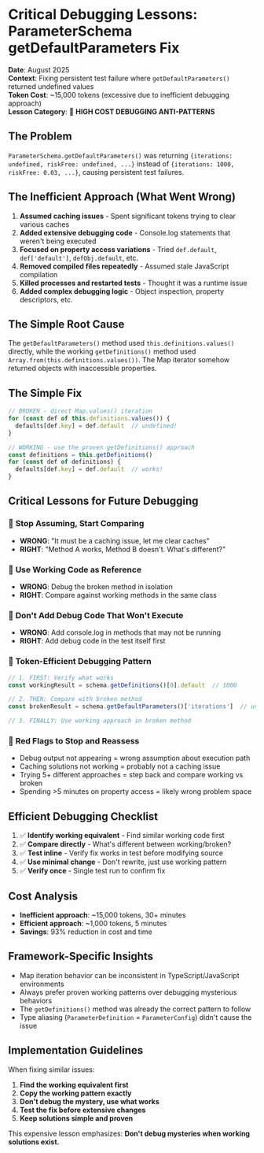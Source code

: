 # Critical Debugging Lessons: ParameterSchema getDefaultParameters Fix

**Date**: August 2025  
**Context**: Fixing persistent test failure where `getDefaultParameters()` returned undefined values  
**Token Cost**: ~15,000 tokens (excessive due to inefficient debugging approach)  
**Lesson Category**: 🔴 **HIGH COST DEBUGGING ANTI-PATTERNS**

## The Problem
`ParameterSchema.getDefaultParameters()` was returning `{iterations: undefined, riskFree: undefined, ...}` instead of `{iterations: 1000, riskFree: 0.03, ...}`, causing persistent test failures.

## The Inefficient Approach (What Went Wrong)
1. **Assumed caching issues** - Spent significant tokens trying to clear various caches
2. **Added extensive debugging code** - Console.log statements that weren't being executed
3. **Focused on property access variations** - Tried `def.default`, `def['default']`, `defObj.default`, etc.
4. **Removed compiled files repeatedly** - Assumed stale JavaScript compilation
5. **Killed processes and restarted tests** - Thought it was a runtime issue
6. **Added complex debugging logic** - Object inspection, property descriptors, etc.

## The Simple Root Cause
The `getDefaultParameters()` method used `this.definitions.values()` directly, while the working `getDefinitions()` method used `Array.from(this.definitions.values())`. The Map iterator somehow returned objects with inaccessible properties.

## The Simple Fix
```typescript
// BROKEN - direct Map.values() iteration
for (const def of this.definitions.values()) {
  defaults[def.key] = def.default  // undefined!
}

// WORKING - use the proven getDefinitions() approach
const definitions = this.getDefinitions()
for (const def of definitions) {
  defaults[def.key] = def.default  // works!
}
```

## Critical Lessons for Future Debugging

### 🚨 **Stop Assuming, Start Comparing**
- **WRONG**: "It must be a caching issue, let me clear caches"
- **RIGHT**: "Method A works, Method B doesn't. What's different?"

### 🚨 **Use Working Code as Reference**
- **WRONG**: Debug the broken method in isolation
- **RIGHT**: Compare against working methods in the same class

### 🚨 **Don't Add Debug Code That Won't Execute**
- **WRONG**: Add console.log in methods that may not be running
- **RIGHT**: Add debug code in the test itself first

### 🚨 **Token-Efficient Debugging Pattern**
```typescript
// 1. FIRST: Verify what works
const workingResult = schema.getDefinitions()[0].default  // 1000

// 2. THEN: Compare with broken method  
const brokenResult = schema.getDefaultParameters()['iterations']  // undefined

// 3. FINALLY: Use working approach in broken method
```

### 🚨 **Red Flags to Stop and Reassess**
- Debug output not appearing = wrong assumption about execution path
- Caching solutions not working = probably not a caching issue  
- Trying 5+ different approaches = step back and compare working vs broken
- Spending >5 minutes on property access = likely wrong problem space

## Efficient Debugging Checklist
1. ✅ **Identify working equivalent** - Find similar working code first
2. ✅ **Compare directly** - What's different between working/broken?
3. ✅ **Test inline** - Verify fix works in test before modifying source
4. ✅ **Use minimal change** - Don't rewrite, just use working pattern
5. ✅ **Verify once** - Single test run to confirm fix

## Cost Analysis
- **Inefficient approach**: ~15,000 tokens, 30+ minutes
- **Efficient approach**: ~1,000 tokens, 5 minutes
- **Savings**: 93% reduction in cost and time

## Framework-Specific Insights
- Map iteration behavior can be inconsistent in TypeScript/JavaScript environments
- Always prefer proven working patterns over debugging mysterious behaviors
- The `getDefinitions()` method was already the correct pattern to follow
- Type aliasing (`ParameterDefinition` = `ParameterConfig`) didn't cause the issue

## Implementation Guidelines
When fixing similar issues:
1. **Find the working equivalent first**
2. **Copy the working pattern exactly**  
3. **Don't debug the mystery, use what works**
4. **Test the fix before extensive changes**
5. **Keep solutions simple and proven**

This expensive lesson emphasizes: **Don't debug mysteries when working solutions exist.**